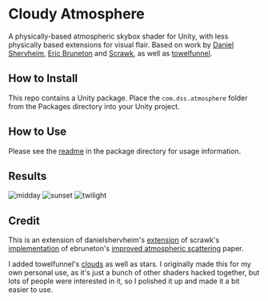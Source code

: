# Cloudy Atmosphere

A physically-based atmospheric skybox shader for Unity, with less physically based extensions for visual flair. Based on work by [Daniel Shervheim](https://github.com/danielshervheim/unity-bruneton-atmosphere), [Eric Bruneton](https://github.com/ebruneton/precomputed_atmospheric_scattering) and [Scrawk](https://github.com/Scrawk/Brunetons-Improved-Atmospheric-Scattering), as well as [towelfunnel](https://gitlab.com/towelfunnelvrc/towelcloud).

## How to Install

This repo contains a Unity package. Place the `com.dss.atmosphere` folder from the Packages directory into your Unity project.

## How to Use

Please see the [readme](Packages/com.dss.atmosphere/README.md) in the package directory for usage information.

## Results

![midday](https://i.imgur.com/ewiTBgX.png)
![sunset](https://i.imgur.com/FI0mD97.png)
![twilight](https://i.imgur.com/FRgBzV9.png)

## Credit

This is an extension of danielshervheim's [extension](https://github.com/danielshervheim/unity-bruneton-atmosphere) of scrawk's [implementation](https://github.com/Scrawk/Brunetons-Improved-Atmospheric-Scattering) of ebruneton's [improved atmospheric scattering](https://github.com/ebruneton/precomputed_atmospheric_scattering) paper.

I added towelfunnel's [clouds](https://gitlab.com/towelfunnelvrc/towelcloud) as well as stars. I originally made this for my own personal use, as it's just a bunch of other shaders hacked together, but lots of people were interested in it, so I polished it up and made it a bit easier to use. 